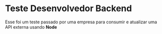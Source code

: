 # Teste Desenvolvedor Backend
 
Esse foi um teste passado por uma empresa para consumir e atualizar uma API externa usando **Node**
